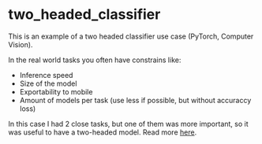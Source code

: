 # two_headed_classifier
This is an example of a two headed classifier use case (PyTorch, Computer Vision).

In the real world tasks you often have constrains like:
- Inference speed
- Size of the model
- Exportability to mobile
- Amount of models per task (use less if possible, but without accuraccy loss)

In this case I had 2 close tasks, but one of them was more important, so it was useful to have a two-headed model.
Read more [here](https://medium.com/p/c8dc4f684091).
